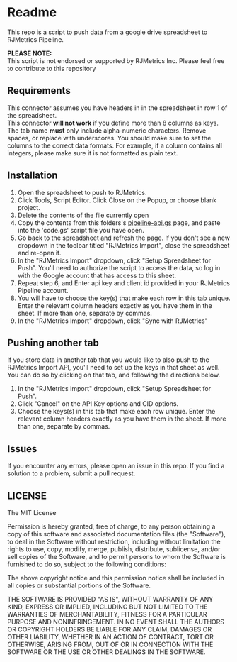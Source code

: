 # Readme #
This repo is a script to push data from a google drive spreadsheet to RJMetrics Pipeline.

**PLEASE NOTE:**  
This script is not endorsed or supported by RJMetrics Inc. Please feel free to contribute to this repository

## Requirements ##
This connector assumes you have headers in in the spreadsheet in row 1 of the spreadsheet.  
This connector __will not work__ if you define more than 8 columns as keys.
The tab name __must__ only include alpha-numeric characters. Remove spaces, or replace with underscores.
You should make sure to set the columns to the correct data formats. For example, if a column contains all integers, please make sure it is not formatted as plain text.

## Installation ##

1. Open the spreadsheet to push to RJMetrics.
2. Click Tools, Script Editor. Click Close on the Popup, or choose blank project.
3. Delete the contents of the file currently open
4. Copy the contents from this folders's [pipeline-api.gs](https://github.com/shaunymca/google-spreadsheet-to-RJM/blob/master/Pipeline/pipeline-api.gs) page, and paste into the 'code.gs' script file you have open.
5. Go back to the spreadsheet and refresh the page. If you don't see a new dropdown in the toolbar titled "RJMetrics Import", close the spreadsheet and re-open it.
6. In the "RJMetrics Import" dropdown, click "Setup Spreadsheet for Push". You'll need to authorize the script to access the data, so log in with the Google account that has access to this sheet.
7. Repeat step 6, and Enter api key and client id provided in your RJMetrics Pipeline account.
8. You will have to choose the key(s) that make each row in this tab unique. Enter the relevant column headers exactly as you have them in the sheet. If more than one, separate by commas.
9. In the "RJMetrics Import" dropdown, click "Sync with RJMetrics"

## Pushing another tab ##
If you store data in another tab that you would like to also push to the RJMetrics Import API, you'll need to set up the keys in that sheet as well. You can do so by clicking on that tab, and following the directions below.
1. In the "RJMetrics Import" dropdown, click "Setup Spreadsheet for Push".
2. Click "Cancel" on the API Key options and CID options.
3. Choose the keys(s) in this tab that make each row unique. Enter the relevant column headers exactly as you have them in the sheet. If more than one, separate by commas.

## Issues ##

If you encounter any errors, please open an issue in this repo.
If you find a solution to a problem, submit a pull request.

## LICENSE ##

The MIT License

Permission is hereby granted, free of charge, to any person obtaining
a copy of this software and associated documentation files (the
"Software"), to deal in the Software without restriction, including
without limitation the rights to use, copy, modify, merge, publish,
distribute, sublicense, and/or sell copies of the Software, and to
permit persons to whom the Software is furnished to do so, subject to
the following conditions:

The above copyright notice and this permission notice shall be
included in all copies or substantial portions of the Software.

THE SOFTWARE IS PROVIDED "AS IS", WITHOUT WARRANTY OF ANY KIND,
EXPRESS OR IMPLIED, INCLUDING BUT NOT LIMITED TO THE WARRANTIES OF
MERCHANTABILITY, FITNESS FOR A PARTICULAR PURPOSE AND
NONINFRINGEMENT. IN NO EVENT SHALL THE AUTHORS OR COPYRIGHT HOLDERS BE
LIABLE FOR ANY CLAIM, DAMAGES OR OTHER LIABILITY, WHETHER IN AN ACTION
OF CONTRACT, TORT OR OTHERWISE, ARISING FROM, OUT OF OR IN CONNECTION
WITH THE SOFTWARE OR THE USE OR OTHER DEALINGS IN THE SOFTWARE.
